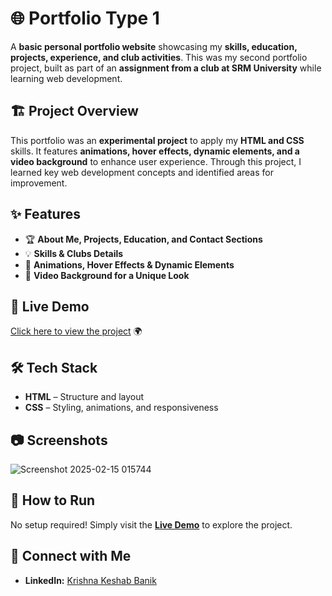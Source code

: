 # 🌐 Portfolio Type 1  

A **basic personal portfolio website** showcasing my **skills, education, projects, experience, and club activities**. This was my second portfolio project, built as part of an **assignment from a club at SRM University** while learning web development.  

## 🏗️ Project Overview  

This portfolio was an **experimental project** to apply my **HTML and CSS** skills. It features **animations, hover effects, dynamic elements, and a video background** to enhance user experience. Through this project, I learned key web development concepts and identified areas for improvement.  

## ✨ Features  

- 🏆 **About Me, Projects, Education, and Contact Sections**  
- 💡 **Skills & Clubs Details**  
- 🎨 **Animations, Hover Effects & Dynamic Elements**  
- 🎥 **Video Background for a Unique Look**  

## 🚀 Live Demo  

[Click here to view the project](https://krishnakeshab-banik.github.io/portfolio_type1/) 🌍  

## 🛠️ Tech Stack  

- **HTML** – Structure and layout  
- **CSS** – Styling, animations, and responsiveness  

## 📷 Screenshots  
![Screenshot 2025-02-15 015744](https://github.com/user-attachments/assets/a3cddff8-5bbb-44ac-bef6-f36e8b7ccf5c)

## 📌 How to Run  

No setup required! Simply visit the **[Live Demo](https://krishnakeshab-banik.github.io/portfolio_type1/)** to explore the project.  

## 🔗 Connect with Me  

- **LinkedIn:** [Krishna Keshab Banik](https://www.linkedin.com/in/krishna-keshab-banik-067819324/)  
